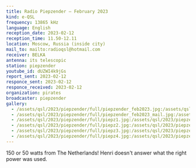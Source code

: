 ```yaml
---
title: Radio Piepzender — February 2023
kind: e-QSL
frequency: 13865 kHz
language: English
reception_date: 2023-02-12
reception_time: 11.50-12.11
location: Moscow, Russia (inside city)
mail_to: mailto:radioqsl@hotmail.com
receiver: BELKA
antenna: its telescopic
station: piepzender
youtube_id: dUZWI4k9jGs
report_sent: 2023-02-12
responce_sent: 2023-02-12
responce_received: 2023-02-12
organization: pirates
broadcaster: piepzender
gallery:
  - /assets/qsl/2023/piepzender/full/piepzender_feb2023.jpg:/assets/qsl/2023/piepzender/small/piepzender_feb2023.jpg
  - /assets/qsl/2023/piepzender/full/piepzender_feb2023_mail.jpg:/assets/qsl/2023/piepzender/small/piepzender_feb2023_mail.jpg
  - /assets/qsl/2023/piepzender/full/piepz1.jpg:/assets/qsl/2023/piepzender/small/piepz1.jpg
  - /assets/qsl/2023/piepzender/full/piepz2.jpg:/assets/qsl/2023/piepzender/small/piepz2.jpg
  - /assets/qsl/2023/piepzender/full/piepz3.jpg:/assets/qsl/2023/piepzender/small/piepz3.jpg
  - /assets/qsl/2023/piepzender/full/piepz4.jpg:/assets/qsl/2023/piepzender/small/piepz4.jpg
---
```


150 or 50 watts from The Netherlands!
Henri doesn't answer what the right power was used.
